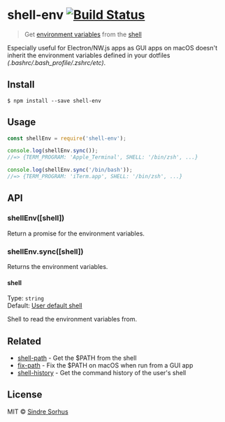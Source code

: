 # shell-env [![Build Status](https://travis-ci.org/sindresorhus/shell-env.svg?branch=master)](https://travis-ci.org/sindresorhus/shell-env)

> Get [environment variables](https://en.wikipedia.org/wiki/Environment_variable) from the [shell](https://en.wikipedia.org/wiki/Shell_(computing))

Especially useful for Electron/NW.js apps as GUI apps on macOS doesn't inherit the environment variables defined in your dotfiles *(.bashrc/.bash_profile/.zshrc/etc)*.


## Install

```
$ npm install --save shell-env
```


## Usage

```js
const shellEnv = require('shell-env');

console.log(shellEnv.sync());
//=> {TERM_PROGRAM: 'Apple_Terminal', SHELL: '/bin/zsh', ...}

console.log(shellEnv.sync('/bin/bash'));
//=> {TERM_PROGRAM: 'iTerm.app', SHELL: '/bin/zsh', ...}
```


## API

### shellEnv([shell])

Return a promise for the environment variables.

### shellEnv.sync([shell])

Returns the environment variables.

#### shell

Type: `string`<br>
Default: [User default shell](https://github.com/sindresorhus/default-shell)

Shell to read the environment variables from.


## Related

- [shell-path](https://github.com/sindresorhus/shell-path) - Get the $PATH from the shell
- [fix-path](https://github.com/sindresorhus/fix-path) - Fix the $PATH on macOS when run from a GUI app
- [shell-history](https://github.com/sindresorhus/shell-history) - Get the command history of the user's shell


## License

MIT © [Sindre Sorhus](https://sindresorhus.com)
